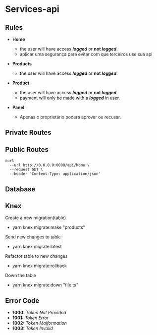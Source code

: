 # Services-api

## Rules
  - **Home**
    - the user will have access ***logged*** or **not *logged***.
    - aplicar uma segurança para evitar com que terceiros use sua api

  - **Products**
    - the user will have access ***logged*** or **not *logged***.

  - **Product**
    - the user will have access ***logged*** or **not *logged***.
    - payment will only be made with a ***logged*** in user.

  - **Panel**
    - Apenas o proprietário poderá aprovar ou recusar.

## Private Routes

## Public Routes
  ```
  curl
    --url http://0.0.0.0:0000/api/home \
    --request GET \
    --header 'Content-Type: application/json'
  ```

## Database

## Knex
  Create a new migration(table)
  - yarn knex migrate:make "products"

  Send new changes to table
  - yarn knex migrate:latest

  Refactor table to new changes
  - yarn knex migrate:rollback

  Down the table
  - yarn knex migrate:down "file.ts"

## Error Code
  - **1000:** *Token Not Provided*
  - **1001:** *Token Error*
  - **1002:** *Token Malformation*
  - **1003:** *Token Invalid*
